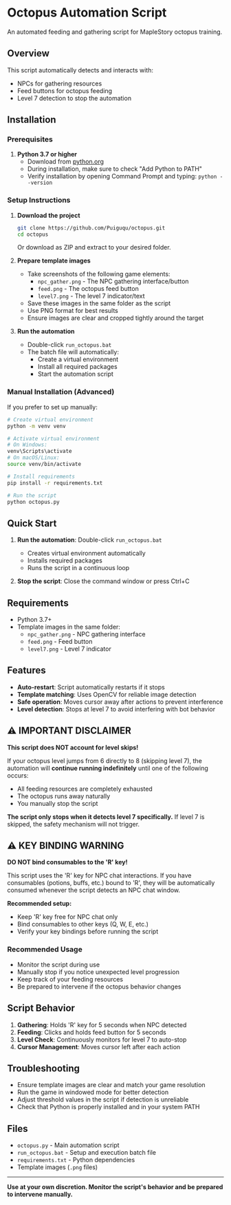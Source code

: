 # Octopus Automation Script

An automated feeding and gathering script for MapleStory octopus training.

## Overview

This script automatically detects and interacts with:
- NPCs for gathering resources
- Feed buttons for octopus feeding
- Level 7 detection to stop the automation

## Installation

### Prerequisites

1. **Python 3.7 or higher**
   - Download from [python.org](https://www.python.org/downloads/)
   - During installation, make sure to check "Add Python to PATH"
   - Verify installation by opening Command Prompt and typing: `python --version`

### Setup Instructions

1. **Download the project**
   ```bash
   git clone https://github.com/Puiguqu/octopus.git
   cd octopus
   ```
   
   Or download as ZIP and extract to your desired folder.

2. **Prepare template images**
   - Take screenshots of the following game elements:
     - `npc_gather.png` - The NPC gathering interface/button
     - `feed.png` - The octopus feed button
     - `level7.png` - The level 7 indicator/text
   - Save these images in the same folder as the script
   - Use PNG format for best results
   - Ensure images are clear and cropped tightly around the target

3. **Run the automation**
   - Double-click `run_octopus.bat`
   - The batch file will automatically:
     - Create a virtual environment
     - Install all required packages
     - Start the automation script

### Manual Installation (Advanced)

If you prefer to set up manually:

```bash
# Create virtual environment
python -m venv venv

# Activate virtual environment
# On Windows:
venv\Scripts\activate
# On macOS/Linux:
source venv/bin/activate

# Install requirements
pip install -r requirements.txt

# Run the script
python octopus.py
```

## Quick Start

1. **Run the automation**: Double-click `run_octopus.bat`
   - Creates virtual environment automatically
   - Installs required packages
   - Runs the script in a continuous loop

2. **Stop the script**: Close the command window or press Ctrl+C

## Requirements

- Python 3.7+
- Template images in the same folder:
  - `npc_gather.png` - NPC gathering interface
  - `feed.png` - Feed button
  - `level7.png` - Level 7 indicator

## Features

- **Auto-restart**: Script automatically restarts if it stops
- **Template matching**: Uses OpenCV for reliable image detection
- **Safe operation**: Moves cursor away after actions to prevent interference
- **Level detection**: Stops at level 7 to avoid interfering with bot behavior

## ⚠️ IMPORTANT DISCLAIMER

**This script does NOT account for level skips!**

If your octopus level jumps from 6 directly to 8 (skipping level 7), the automation will **continue running indefinitely** until one of the following occurs:

- All feeding resources are completely exhausted
- The octopus runs away naturally
- You manually stop the script

**The script only stops when it detects level 7 specifically.** If level 7 is skipped, the safety mechanism will not trigger.

## ⚠️ KEY BINDING WARNING

**DO NOT bind consumables to the 'R' key!**

This script uses the 'R' key for NPC chat interactions. If you have consumables (potions, buffs, etc.) bound to 'R', they will be automatically consumed whenever the script detects an NPC chat window.

**Recommended setup:**
- Keep 'R' key free for NPC chat only
- Bind consumables to other keys (Q, W, E, etc.)
- Verify your key bindings before running the script

### Recommended Usage

- Monitor the script during use
- Manually stop if you notice unexpected level progression
- Keep track of your feeding resources
- Be prepared to intervene if the octopus behavior changes

## Script Behavior

1. **Gathering**: Holds 'R' key for 5 seconds when NPC detected
2. **Feeding**: Clicks and holds feed button for 5 seconds
3. **Level Check**: Continuously monitors for level 7 to auto-stop
4. **Cursor Management**: Moves cursor left after each action

## Troubleshooting

- Ensure template images are clear and match your game resolution
- Run the game in windowed mode for better detection
- Adjust threshold values in the script if detection is unreliable
- Check that Python is properly installed and in your system PATH

## Files

- `octopus.py` - Main automation script
- `run_octopus.bat` - Setup and execution batch file
- `requirements.txt` - Python dependencies
- Template images (`.png` files)

---

**Use at your own discretion. Monitor the script's behavior and be prepared to intervene manually.**